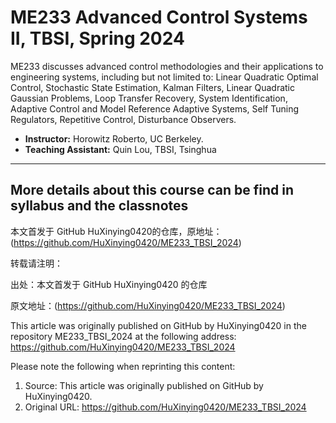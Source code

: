 # ME233 Advanced Control Systems II, TBSI, Spring 2024
ME233 discusses advanced control methodologies and their applications to engineering systems, including but not limited to: Linear Quadratic Optimal Control, Stochastic State Estimation, Kalman Filters, Linear Quadratic Gaussian Problems, Loop Transfer Recovery, System Identification, Adaptive Control and Model Reference Adaptive Systems, Self Tuning Regulators, Repetitive Control, Disturbance Observers.
* **Instructor:** Horowitz Roberto, UC Berkeley.
* **Teaching Assistant:** Quin Lou, TBSI, Tsinghua
--- 
More details about this course can be find in syllabus and the classnotes
---
本文首发于 GitHub HuXinying0420的仓库，原地址：(https://github.com/HuXinying0420/ME233_TBSI_2024)

转载请注明：

出处：本文首发于 GitHub HuXinying0420 的仓库

原文地址：(https://github.com/HuXinying0420/ME233_TBSI_2024)

This article was originally published on GitHub by HuXinying0420 in the repository ME233_TBSI_2024 at the following address: https://github.com/HuXinying0420/ME233_TBSI_2024

Please note the following when reprinting this content:

1. Source: This article was originally published on GitHub by HuXinying0420.
2. Original URL: https://github.com/HuXinying0420/ME233_TBSI_2024
